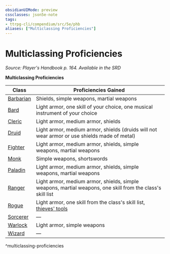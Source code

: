 ```yaml
---
obsidianUIMode: preview
cssclasses: json5e-note
tags:
- ttrpg-cli/compendium/src/5e/phb
aliases: ["Multiclassing Proficiencies"]
---
```

# Multiclassing Proficiencies
*Source: Player's Handbook p. 164. Available in the <span title='Systems Reference Document (5.1)'>SRD</span>* 

**Multiclassing Proficiencies**

| Class | Proficiencies Gained |
|-------|----------------------|
| [Barbarian](/CLI/classes/barbarian.md) | Shields, simple weapons, martial weapons |
| [Bard](/CLI/classes/bard.md) | Light armor, one skill of your choice, one musical instrument of your choice |
| [Cleric](/CLI/classes/cleric.md) | Light armor, medium armor, shields |
| [Druid](/CLI/classes/druid.md) | Light armor, medium armor, shields (druids will not wear armor or use shields made of metal) |
| [Fighter](/CLI/classes/fighter.md) | Light armor, medium armor, shields, simple weapons, martial weapons |
| [Monk](/CLI/classes/monk.md) | Simple weapons, shortswords |
| [Paladin](/CLI/classes/paladin.md) | Light armor, medium armor, shields, simple weapons, martial weapons |
| [Ranger](/CLI/classes/ranger.md) | Light armor, medium armor, shields, simple weapons, martial weapons, one skill from the class's skill list |
| [Rogue](/CLI/classes/rogue.md) | Light armor, one skill from the class's skill list, [thieves' tools](/CLI/items/thieves-tools.md) |
| [Sorcerer](/CLI/classes/sorcerer.md) | — |
| [Warlock](/CLI/classes/warlock.md) | Light armor, simple weapons |
| [Wizard](/CLI/classes/wizard.md) | — |
^multiclassing-proficiencies